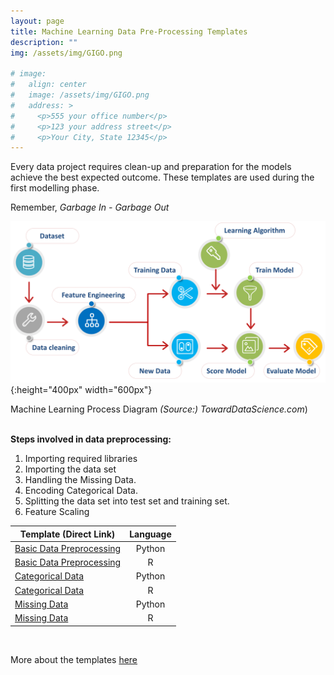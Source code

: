 ```yaml
---
layout: page
title: Machine Learning Data Pre-Processing Templates
description: ""
img: /assets/img/GIGO.png

# image:
#   align: center
#   image: /assets/img/GIGO.png
#   address: >
#     <p>555 your office number</p>
#     <p>123 your address street</p>
#     <p>Your City, State 12345</p>
---
```


Every data project requires clean-up and preparation for the models achieve the best expected outcome. These templates are used during the first modelling phase.

Remember, *Garbage In - Garbage Out*

![Garbage In - Garbage Out](/assets/img/GIGO.png){:height="400px" width="600px"}

<div class="col three caption">
	Machine Learning Process Diagram <em>(Source:) TowardDataScience.com</em>)
</div>
<br/>

**Steps involved in data preprocessing:**

1. Importing required libraries
1. Importing the data set
1. Handling the Missing Data.
1. Encoding Categorical Data.
1. Splitting the data set into test set and training set.
1. Feature Scaling

| Template (Direct Link)   |  Language  |
|--------------------------|:----------:|
| [Basic Data Preprocessing](https://github.com/jeremywood-ai/MLTemplates/blob/master/dataprocessing/data_preprocessing_template.py) | Python     |
| [Basic Data Preprocessing](https://github.com/jeremywood-ai/MLTemplates/blob/master/dataprocessing/data_preprocessing_template.R) | R          |
| [Categorical Data](https://github.com/jeremywood-ai/MLTemplates/blob/master/dataprocessing/categorical_data.py) | Python |
| [Categorical Data](https://github.com/jeremywood-ai/MLTemplates/blob/master/dataprocessing/categorical_data.R) | R |
| [Missing Data](https://github.com/jeremywood-ai/MLTemplates/blob/master/dataprocessing/missing_data.py) | Python |
| [Missing Data](https://github.com/jeremywood-ai/MLTemplates/blob/master/dataprocessing/missing_data.R) | R |

<br/>

More about the templates [here](https://github.com/jeremywood-ai/MLTemplates/blob/master/dataprocessing/readme_data.md)